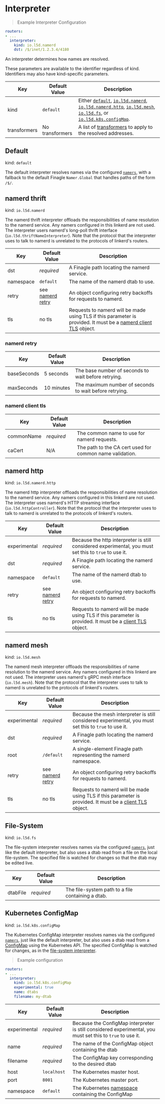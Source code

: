 # Interpreter

> Example Interpreter Configuration

```yaml
routers:
- ...
  interpreter:
    kind: io.l5d.namerd
    dst: /$/inet/1.2.3.4/4180
```

An interpreter determines how names are resolved.

<aside class="notice">
These parameters are available to the identifier regardless of kind. Identifiers may also have kind-specific parameters.
</aside>

Key | Default Value | Description
--- | ------------- | -----------
kind | `default` | Either [`default`](#default), [`io.l5d.namerd`](#namerd-thrift), [`io.l5d.namerd.http`](#namerd-http), [`io.l5d.mesh`](#namerd-mesh), [`io.l5d.fs`](#file-system), or [`io.l5d.k8s.configMap`](#kubernetes-configmap).
transformers | No transformers | A list of [transformers](#transformer) to apply to the resolved addresses.

## Default

kind: `default`

The default interpreter resolves names via the configured
[`namers`](#namers), with a fallback to the default Finagle
`Namer.Global` that handles paths of the form `/$/`.

## namerd thrift

kind: `io.l5d.namerd`

The namerd thrift interpreter offloads the responsibilities of name resolution
to the namerd service.  Any namers configured in this linkerd are not used.  The
interpreter users namerd's long-poll thrift interface
(`io.l5d.thriftNameInterpreter`). Note that the protocol that the interpreter
uses to talk to namerd is unrelated to the protocols of linkerd's routers.

Key | Default Value | Description
--- | ------------- | -----------
dst | _required_ | A Finagle path locating the namerd service.
namespace | `default` | The name of the namerd dtab to use.
retry | see [namerd retry](#namerd-retry) | An object configuring retry backoffs for requests to namerd.
tls | no tls | Requests to namerd will be made using TLS if this parameter is provided.  It must be a [namerd client TLS](#namerd-client-tls) object.

### namerd retry

Key | Default Value | Description
--- | ------------- | -----------
baseSeconds | 5 seconds | The base number of seconds to wait before retrying.
maxSeconds | 10 minutes | The maximum number of seconds to wait before retrying.

### namerd client tls

Key | Default Value | Description
--- | ------------- | -----------
commonName | _required_ | The common name to use for namerd requests.
caCert | N/A | The path to the CA cert used for common name validation.

## namerd http

kind: `io.l5d.namerd.http`

The namerd http interpreter offloads the responsibilities of name resolution to
the namerd service.  Any namers configured in this linkerd are not used.  The
interpreter uses namerd's HTTP streaming interface (`io.l5d.httpController`).
Note that the protocol that the interpreter uses to talk to namerd is unrelated
to the protocols of linkerd's routers.

Key | Default Value | Description
--- | ------------- | -----------
experimental | _required_ | Because the http interpreter is still considered experimental, you must set this to `true` to use it.
dst | _required_ | A Finagle path locating the namerd service.
namespace | `default` | The name of the namerd dtab to use.
retry | see [namerd retry](#namerd-retry) | An object configuring retry backoffs for requests to namerd.
tls | no tls | Requests to namerd will be made using TLS if this parameter is provided.  It must be a [client TLS](#client-tls) object.

## namerd mesh

kind: `io.l5d.mesh`

The namerd mesh interpreter offloads the responsibilities of name resolution to
the namerd service.  Any namers configured in this linkerd are not used.  The
interpreter uses namerd's gRPC mesh interface (`io.l5d.mesh`). Note that the
protocol that the interpreter uses to talk to namerd is unrelated to the
protocols of linkerd's routers.

Key | Default Value | Description
--- | ------------- | -----------
experimental | _required_ | Because the mesh interpreter is still considered experimental, you must set this to `true` to use it.
dst | _required_ | A Finagle path locating the namerd service.
root | `/default` | A single-element Finagle path representing the namerd namespace.
retry | see [namerd retry](#namerd-retry) | An object configuring retry backoffs for requests to namerd.
tls | no tls | Requests to namerd will be made using TLS if this parameter is provided.  It must be a [client TLS](#client-tls) object.

## File-System

kind: `io.l5d.fs`

The file-system interpreter resolves names via the configured
[`namers`](#namers), just like the default interpreter, but also uses
a dtab read from a file on the local file-system.  The specified file is watched
for changes so that the dtab may be edited live.

Key | Default Value | Description
--- | ------------- | -----------
dtabFile | _required_ | The file-system path to a file containing a dtab.

## Kubernetes ConfigMap

kind: `io.l5d.k8s.configMap`

The Kubernetes ConfigMap interpreter resolves names via the configured
[`namers`](#namers), just like the default interpreter, but also uses
a dtab read from a [ConfigMap](https://kubernetes.io/docs/tasks/configure-pod-container/configmap/#understanding-configmaps) using the Kubernetes API. The specified ConfigMap is watched for changes, as in the [file-system interpreter](#file-system).

> Example configuration

```yaml
routers:
- ...
  interpreter:
    kind: io.l5d.k8s.configMap
    experimental: true
    name: dtabs
    filename: my-dtab
```


Key | Default Value | Description
--- | ------------- | -----------
experimental | _required_ | Because the ConfigMap interpreter is still considered experimental, you must set this to `true` to use it.
name | _required_ | The name of the ConfigMap object containing the dtab
filename | _required_ | The ConfigMap key corresponding to the desired dtab
host | `localhost` | The Kubernetes master host.
port | `8001` | The Kubernetes master port.
namespace | `default` | The Kubernetes [namespace](https://kubernetes.io/docs/concepts/overview/working-with-objects/namespaces/) containing the ConfigMap
